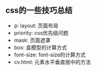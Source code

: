 ## css的一些技巧总结

- p: layout: 页面布局
- priority: css优先级问题
- mask: 页面遮罩
- box: 盒模型的计算方式
- font-size: font-size的计算方式
- cv.html: 元素水平垂直居中的方法